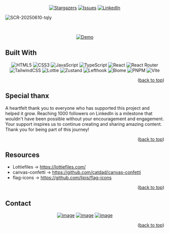<!-- Improved compatibility of back to top link: See: https://github.com/egdev6/online-cv/pull/73 -->

<a name="readme-top"></a>

<!--
*** Thanks for checking out the online-cv. If you have a suggestion
*** that would make this better, please fork the repo and create a pull request
*** or simply open an issue with the tag "enhancement".
*** Don't forget to give the project a star!
*** Thanks again! Now go create something AMAZING! :D
-->

<!-- PROJECT SHIELDS -->
<!--
*** I'm using markdown "reference style" links for readability.
*** Reference links are enclosed in brackets [ ] instead of parentheses ( ).
*** See the bottom of this document for the declaration of the reference variables
*** for contributors-url, forks-url, etc. This is an optional, concise syntax you may use.
*** https://www.markdownguide.org/basic-syntax/#reference-style-links
-->
<div align="center">
  
[![Stargazers][stars-shield]][stars-url]
[![Issues][issues-shield]][issues-url]
[![LinkedIn][linkedin-shield]][linkedin-url]

</div>
<!-- PROJECT LOGO -->

![SCR-20250610-tqly](https://github.com/user-attachments/assets/cd0f2e81-a441-4a01-94cb-1e35cf7f2511)

<br />

<div align="center">

[![Demo][demo-shield]][demo-url]

</div>

<!-- BUILT IN -->

## Built With

<div align="center" id='built-with'>


![HTML5](https://img.shields.io/badge/html5-%23E34F26.svg?style=for-the-badge&logo=html5&logoColor=white) ![CSS3](https://img.shields.io/badge/css3-%231572B6.svg?style=for-the-badge&logo=css3&logoColor=white) ![JavaScript](https://img.shields.io/badge/javascript-%23323330.svg?style=for-the-badge&logo=javascript&logoColor=%23F7DF1E) ![TypeScript](https://img.shields.io/badge/typescript-%23007ACC.svg?style=for-the-badge&logo=typescript&logoColor=white) ![React](https://img.shields.io/badge/react-%2320232a.svg?style=for-the-badge&logo=react&logoColor=%2361DAFB) ![React Router](https://img.shields.io/badge/React_Router-CA4245?style=for-the-badge&logo=react-router&logoColor=white) ![TailwindCSS](https://img.shields.io/badge/tailwindcss-%2338B2AC.svg?style=for-the-badge&logo=tailwind-css&logoColor=white) ![Lottie](https://img.shields.io/badge/lottie-00DDB3?style=for-the-badge&logo=lottiefiles&logoColor=white) ![Zustand](https://img.shields.io/badge/zustand-brown?style=for-the-badge&logo=react&logoColor=white) ![Lefthook](https://img.shields.io/badge/lefthook-c90e14?style=for-the-badge&logo=lefthook&logoColor=white) ![Biome](https://img.shields.io/badge/Biome-60A5FA?style=for-the-badge&logo=biome&logoColor=white) ![PNPM](https://img.shields.io/badge/Pnpm-gray?style=for-the-badge&logo=pnpm&logoColor=white) ![Vite](https://img.shields.io/badge/vite-%23646CFF.svg?style=for-the-badge&logo=vite&logoColor=white)

</div>

<p align="right">(<a href="#readme-top">back to top</a>)</p>


## Special thanx

A heartfelt thank you to everyone who has supported this project and helped it grow. Reaching 1000 followers on LinkedIn is a milestone that wouldn't have been possible without your encouragement and engagement. Your support inspires us to continue creating and sharing amazing content. Thank you for being part of this journey!

<p align="right">(<a href="#readme-top">back to top</a>)</p>

## Resources

- Lottiefiles -> https://lottiefiles.com/
- canvas-confetti -> https://github.com/catdad/canvas-confetti
- flag-icons -> https://github.com/lipis/flag-icons

<p align="right">(<a href="#readme-top">back to top</a>)</p>



## Contact

<div align="center" id='contact'>

[![image](https://img.shields.io/badge/LinkedIn-0077B5?style=for-the-badge&logo=linkedin&logoColor=white)](https://www.linkedin.com/in/egdev/)
[![image](https://img.shields.io/badge/Twitter-1DA1F2?style=for-the-badge&logo=twitter&logoColor=white)](https://x.com/egdev6)
[![image](https://img.shields.io/badge/Gmail-D14836?style=for-the-badge&logo=gmail&logoColor=white)](mailto:egdev6o@gmail.com)

</div>

<p align="right">(<a href="#readme-top">back to top</a>)</p>

<!-- MARKDOWN LINKS & IMAGES -->
<!-- https://www.markdownguide.org/basic-syntax/#reference-style-links -->

[stars-shield]: https://img.shields.io/github/stars/egdev6/linkedin-1k.svg?style=for-the-badge
[stars-url]: https://github.com/egdev6/linkedin-1k/stargazers
[issues-shield]: https://img.shields.io/github/issues/egdev6/linkedin-1k.svg?style=for-the-badge
[issues-url]: https://github.com/egdev6/linkedin-1k/issues
[license-shield]: https://img.shields.io/github/license/egdev6/linkedin-1k.svg?style=for-the-badge
[license-url]: https://github.com/egdev6/linkedin-1k/blob/master/LICENSE.txt
[linkedin-shield]: https://img.shields.io/badge/-LinkedIn-black.svg?style=for-the-badge&logo=linkedin&colorB=555
[linkedin-url]: https://linkedin.com/in/egdev6
[demo-url]: https://linked-egdev-1k.netlify.app
[demo-shield]: https://img.shields.io/badge/-Demo-black.svg?style=for-the-badge&colorB=555
